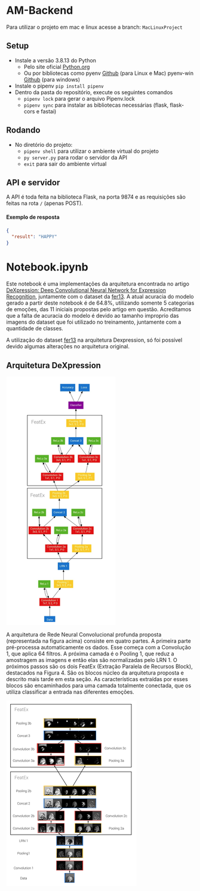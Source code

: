 # AM-Backend
Para utilizar o projeto em mac e linux acesse a branch:
`MacLinuxProject`
## Setup
- Instale a versão 3.8.13 do Python 
  - Pelo site oficial [Python.org](https://www.python.org/)
  - Ou por bibliotecas como pyenv [Github](https://github.com/pyenv/pyenv) (para Linux e Mac) pyenv-win [Github](https://github.com/pyenv-win/pyenv-win) (para windows)
- Instale o pipenv `pip install pipenv`
- Dentro da pasta do repositório, execute os seguintes comandos
  - `pipenv lock` para gerar o arquivo Pipenv.lock
  - `pipenv sync` para instalar as bibliotecas necessárias (flask, flask-cors e fastai)

## Rodando
- No diretório do projeto:
  - `pipenv shell` para utilizar o ambiente virtual do projeto 
  - `py server.py` para rodar o servidor da API
  - `exit` para sair do ambiente virtual

## API e servidor
A API é toda feita na biblioteca Flask, na porta 9874 e as requisições são feitas na rota `/` (apenas POST).
#### Exemplo de resposta
``` json 
{
  "result": "HAPPY"
}
```

# Notebook.ipynb
Este notebook é uma implementações da arquitetura encontrada no artigo [DeXpression: Deep Convolutional Neural Network for Expression Recognition](https://paperswithcode.com/paper/dexpression-deep-convolutional-neural-network), juntamente com o dataset da [fer13](https://www.kaggle.com/datasets/gauravsharma99/fer13-cleaned-dataset). A atual acuracia do modelo gerado a partir deste notebook é de 64.8%, utilizando somente 5 categorias de emoções, das 11 iniciais propostas pelo artigo em questão. Acreditamos que a falta de acuracia do modelo é devido ao tamanho improprio das imagens do dataset que foi utilizado no treinamento, juntamente com a quantidade de classes. 

A utilização do dataset [fer13](https://www.kaggle.com/datasets/gauravsharma99/fer13-cleaned-dataset) na arquitetura Dexpression, só foi possível devido algumas alterações no arquitetura original. 

## Arquitetura DeXpression

![](./imgs/arq1.png)

A arquitetura de Rede Neural Convolucional profunda proposta (representada na figura acima) consiste em quatro partes. A primeira parte pré-processa automaticamente os dados. Esse começa com a Convolução 1, que aplica 64 filtros. A próxima camada é o Pooling 1, que reduz a amostragem as imagens e então elas são normalizadas pelo LRN 1. O próximos passos são os dois FeatEx (Extração Paralela de Recursos Block), destacados na Figura 4. São os blocos núcleo da arquitetura proposta e descrito mais tarde em
esta seção. As características extraídas por esses blocos são
encaminhados para uma camada totalmente conectada, que os utiliza
classificar a entrada nas diferentes emoções.

![](./imgs/arq2.png)





